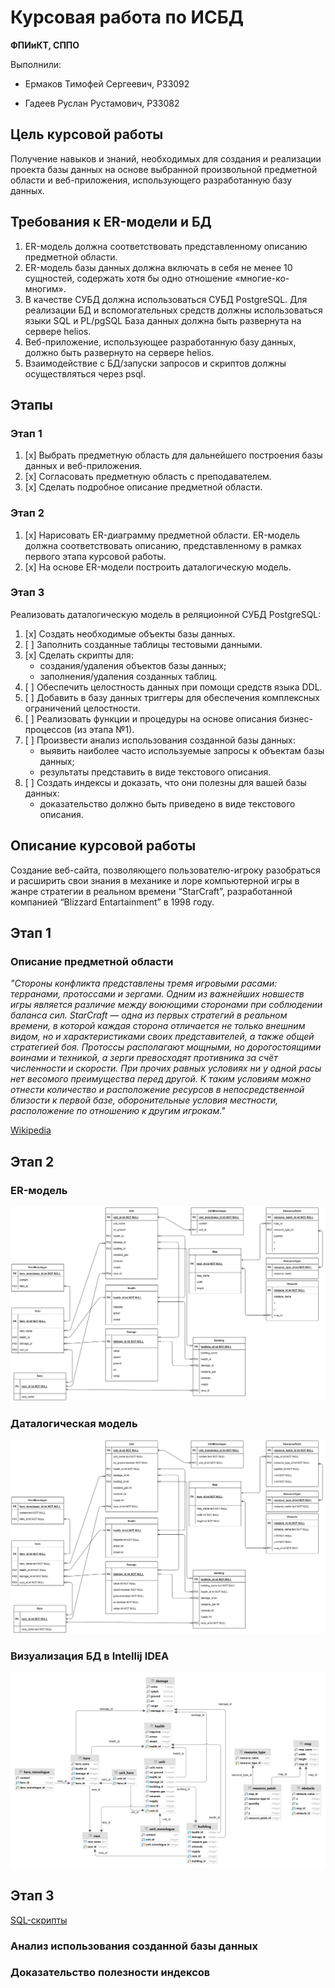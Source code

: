 # Курсовая работа по ИСБД

**ФПИиКТ, СППО**

Выполнили:

- Ермаков Тимофей Сергеевич, P33092

- Гадеев Руслан Рустамович, P33082


## Цель курсовой работы 
Получение навыков и знаний, необходимых для создания и реализации проекта базы данных на основе выбранной произвольной предметной области и веб-приложения, использующего разработанную базу данных.


## Требования к ER-модели и БД
1.	ER-модель должна соответствовать представленному описанию предметной области. 
2.	ER-модель базы данных должна включать в себя не менее 10 сущностей, содержать хотя бы одно отношение «многие-ко-многим». 
3.	В качестве СУБД должна использоваться СУБД PostgreSQL. Для реализации БД и вспомогательных средств должны использоваться языки SQL и PL/pgSQL База данных должна быть развернута на сервере helios. 
4.	Веб-приложение, использующее разработанную базу данных, должно быть развернуто на сервере helios. 
5.	Взаимодействие с БД/запуски запросов и скриптов должны осуществляться через psql. 


## Этапы

### Этап 1 
1. [x] Выбрать предметную область для дальнейшего построения базы данных и веб-приложения.
2. [x] Согласовать предметную область с преподавателем.
3. [x] Сделать подробное описание предметной области. 

### Этап 2 
1. [x] Нарисовать ER-диаграмму предметной области. ER-модель должна соответствовать описанию, представленному в рамках первого этапа курсовой работы.
2. [x] На основе ER-модели построить даталогическую модель.

### Этап 3
Реализовать даталогическую модель в реляционной СУБД PostgreSQL:
1. [x] Создать необходимые объекты базы данных.
2. [ ] Заполнить созданные таблицы тестовыми данными.
3. [x] Сделать скрипты для:
    - создания/удаления объектов базы данных;
    - заполнения/удаления созданных таблиц.
4. [ ] Обеспечить целостность данных при помощи средств языка DDL.
5. [ ] Добавить в базу данных триггеры для обеспечения комплексных ограничений целостности.
6. [ ] Реализовать функции и процедуры на основе описания бизнес-процессов (из этапа №1).
7. [ ] Произвести анализ использования созданной базы данных:
    - выявить наиболее часто используемые запросы к объектам базы данных;
    - результаты представить в виде текстового описания.
8. [ ] Создать индексы и доказать, что они полезны для вашей базы данных:
    - доказательство должно быть приведено в виде текстового описания.


## Описание курсовой работы
Создание веб-сайта, позволяющего пользователю-игроку разобраться и расширить свои знания в механике и лоре компьютерной игры в жанре стратегии в реальном времени “StarCraft”, разработанной компанией “Blizzard Entartainment” в 1998 году.


## Этап 1

### Описание предметной области
_"Стороны конфликта представлены тремя игровыми расами: терранами, протоссами и зергами. Одним из важнейших новшеств игры является различие между воюющими сторонами при соблюдении баланса сил. StarCraft — одна из первых стратегий в реальном времени, в которой каждая сторона отличается не только внешним видом, но и характеристиками своих представителей, а также общей стратегией боя. Протоссы располагают мощными, но дорогостоящими воинами и техникой, а зерги превосходят противника за счёт численности и скорости. При прочих равных условиях ни у одной расы нет весомого преимущества перед другой. К таким условиям можно отнести количество и расположение ресурсов в непосредственной близости к первой базе, оборонительные условия местности, расположение по отношению к другим игрокам."_ 

[Wikipedia](https://ru.wikipedia.org/wiki/StarCraft)


## Этап 2

### ER-модель
![](res/img/starcraft.drawio.png)

### Даталогическая модель
![](res/img/starcraft-types.drawio.png)

### Визуализация БД в Intellij IDEA
![](res/img/idea_visualization.png)

## Этап 3

[SQL-скрипты](https://github.com/Deltaspace0/database-kursovaya/tree/master/scripts)

### Анализ использования созданной базы данных


### Доказательство полезности индексов


